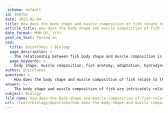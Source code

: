 ```yaml
---
_schema: default
id: 168755
date: 2025-02-04
title: How does the body shape and muscle composition of fish relate to their general anatomy?
article_title: How does the body shape and muscle composition of fish relate to their general anatomy?
date_format: MMM DD, YYYY
post_on_text: Posted on
seo:
  title: QuickTakes | Biology
  page_description: >-
    The relationship between fish body shape and muscle composition is crucial for their adaptation to aquatic environments, influencing their swimming styles and evolutionary traits.
  page_keywords: >-
    body shape, muscle composition, fish anatomy, adaptation, hydrodynamic drag, swimming style, red muscle, white muscle, fins, stability, environmental adaptations, evolutionary pressures, ecological niches, fish species diversity
author: QuickTakes
question: >-
    How does the body shape and muscle composition of fish relate to their general anatomy?
answer: >-
    The body shape and muscle composition of fish are intricately related to their general anatomy and play a crucial role in their adaptation to aquatic environments. Here are some key points that illustrate this relationship:\n\n1. **Body Shape**: \n   - Fish exhibit a variety of body shapes that are adapted to their specific habitats and lifestyles. For instance, streamlined bodies are common in fast-swimming species, such as tuna and marlin, as this shape reduces hydrodynamic drag, allowing for efficient movement through water. Conversely, fish that dwell on the ocean floor, like flounders, often have flattened bodies that enable them to blend into their surroundings and navigate their environment effectively.\n   - The shape of a fish also influences its swimming style. For example, elongated bodies are typically associated with burst swimming, while more compact shapes are suited for sustained swimming.\n\n2. **Muscle Composition**:\n   - The muscle structure of fish is primarily composed of two types: red muscle and white muscle. Red muscle is rich in myoglobin and is used for sustained swimming, providing endurance for long-distance travel. This type of muscle is typically found in species that migrate or need to maintain a steady pace, such as salmon.\n   - White muscle, on the other hand, is used for quick bursts of speed and is less vascularized. It is predominant in species that rely on short, rapid movements to catch prey or evade predators, such as mackerel.\n\n3. **Fins and Stability**:\n   - The anatomy of fins is also closely related to body shape and muscle composition. Different fin types (dorsal, pectoral, pelvic, anal, and caudal) provide stability, propulsion, and maneuverability. For example, a fish with large pectoral fins may be better suited for hovering or navigating complex environments, while a fish with a powerful caudal fin can achieve high speeds.\n   - The arrangement and size of fins can also reflect the muscle composition, as more muscular fish may have larger fins to support their swimming capabilities.\n\n4. **Adaptations to Environment**:\n   - The general anatomy of fish, including body shape and muscle composition, reflects evolutionary adaptations to their environments. For instance, fish that inhabit fast-flowing waters may have more streamlined bodies and stronger muscles to cope with the current, while those in stagnant waters may have different adaptations that allow them to thrive in low-oxygen conditions.\n\nIn summary, the body shape and muscle composition of fish are fundamental aspects of their anatomy that facilitate their survival and efficiency in aquatic environments. These features are shaped by evolutionary pressures and ecological niches, highlighting the diversity and adaptability of fish species. Understanding these relationships is essential for studying fish behavior, ecology, and physiology.
subject: Biology
file_name: how-does-the-body-shape-and-muscle-composition-of-fish-relate-to-their-general-anatomy.md
url: /learn/biology/questions/how-does-the-body-shape-and-muscle-composition-of-fish-relate-to-their-general-anatomy
---
```


&nbsp;